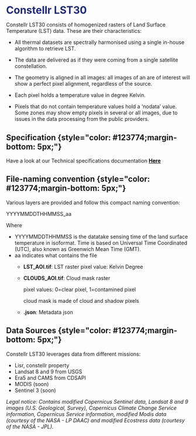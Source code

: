 <h1 <span style="color: #202A78;margin-bottom: 5px;">Constellr LST30</span></h1>

Constellr LST30 consists of homogenized rasters of Land Surface Temperature (LST) data. These are their characteristics:

- All thermal datasets are spectrally harmonised using a single in-house algorithm to retrieve LST.
  
- The data are delivered as if they were coming from a single satellite constellation.
  
- The geometry is aligned in all images: all images of an are of interest will show a perfect pixel alignment, regardless of the source. 
  
- Each pixel holds a temperature value in degree Kelvin. 
  
- Pixels that do not contain temperature values hold a ‘nodata’ value. Some zones may show empty pixels in several or all images, due to issues in the data processing from the public providers. 


## Specification {style="color: #123774;margin-bottom: 5px;"}

Have a look at our Technical specifications documentation <a href="https://constellr.github.io/product-lst/Technical-specification/" style="color: black;">**Here**</a>


## File-naming convention {style="color: #123774;margin-bottom: 5px;"}

Various layers are provided and follow this compact naming convention:

YYYYMMDDTHHMMSS_aa

Where

-   YYYYMMDDTHHMMSS is the datatake sensing time of the land surface
    temperature in isoformat. Time is based on Universal Time Coordinated (UTC), also
    known as Greenwich Mean Time (GMT).
-   aa indicates what contains the file
    - **LST_AOI.tif**: LST raster
        pixel value: Kelvin Degree
    - **CLOUDS_AOI.tif**: Cloud mask raster
     
        pixel values: 0=clear pixel, 1=contamined pixel

        cloud mask is made of cloud and shadow pixels

    - **.json**: Metadata json



## Data Sources {style="color: #123774;margin-bottom: 5px;"}

Constellr LST30 leverages data from different missions:

-   Lisr, constellr property
-   Landsat 8 and 9 from USGS
-   Era5 and CAMS from CDSAPI
-   MODIS (soon)
-   Sentinel 3 (soon)

*Legal notice: Contains modified Copernicus Sentinel data, Landsat 8 and 9 images (U.S. Geological, Survey), Copernicus Climate Change Service information, Copernicus Service information, modified Modis data (courtesy of the NASA - LP DAAC) and modified Ecostress data (courtesy of the NASA - JPL).*
